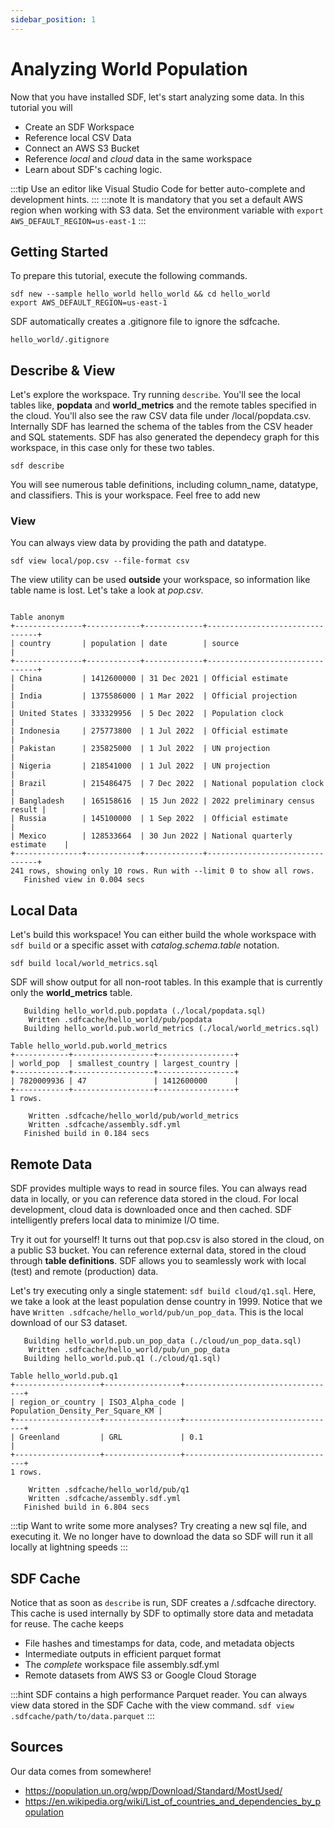 ```yaml
---
sidebar_position: 1
---
```


# Analyzing World Population

Now that you have installed SDF, let's start analyzing some data. In this tutorial you will
* Create an SDF Workspace
* Reference local CSV Data
* Connect an AWS S3 Bucket
* Reference *local* and *cloud* data in the same workspace
* Learn about SDF's caching logic.

:::tip
Use an editor like Visual Studio Code for better auto-complete and development hints.
::: 
:::note
It is mandatory that you set a default AWS region when working with S3 data. Set the environment variable with `export AWS_DEFAULT_REGION=us-east-1`
:::

## Getting Started
To prepare this tutorial, execute the following commands.
```shell
sdf new --sample hello_world hello_world && cd hello_world
export AWS_DEFAULT_REGION=us-east-1
```

SDF automatically creates a .gitignore file to ignore the sdfcache.
```shell
hello_world/.gitignore

``` 

## Describe & View
Let's explore the workspace. Try running `describe`. You'll see the local tables like, **popdata** and **world_metrics** and the remote tables specified in the cloud. You'll also see the raw CSV data file under /local/popdata.csv. Internally SDF has learned the schema of the tables from the CSV header and SQL statements. SDF has also generated the dependecy graph for this workspace, in this case only for these two tables.

```shell
sdf describe
```

You will see numerous table definitions, including column_name, datatype, and classifiers. This is your workspace. Feel free to add new

### View
You can always view data by providing the path and datatype.
```shell
sdf view local/pop.csv --file-format csv
```
The view utility can be used **outside** your workspace, so information like table name is lost. Let's take a look at *pop.csv*.
```shell

Table anonym
+---------------+------------+-------------+--------------------------------+
| country       | population | date        | source                         |
+---------------+------------+-------------+--------------------------------+
| China         | 1412600000 | 31 Dec 2021 | Official estimate              |
| India         | 1375586000 | 1 Mar 2022  | Official projection            |
| United States | 333329956  | 5 Dec 2022  | Population clock               |
| Indonesia     | 275773800  | 1 Jul 2022  | Official estimate              |
| Pakistan      | 235825000  | 1 Jul 2022  | UN projection                  |
| Nigeria       | 218541000  | 1 Jul 2022  | UN projection                  |
| Brazil        | 215486475  | 7 Dec 2022  | National population clock      |
| Bangladesh    | 165158616  | 15 Jun 2022 | 2022 preliminary census result |
| Russia        | 145100000  | 1 Sep 2022  | Official estimate              |
| Mexico        | 128533664  | 30 Jun 2022 | National quarterly estimate    |
+---------------+------------+-------------+--------------------------------+
241 rows, showing only 10 rows. Run with --limit 0 to show all rows.
   Finished view in 0.004 secs

```


## Local Data
Let's build this workspace! You can either build the whole workspace with `sdf build` or a specific asset with *catalog.schema.table* notation.
```shell
sdf build local/world_metrics.sql
```

SDF will show output for all non-root tables. In this example that is currently only the **world_metrics** table.
```shell
   Building hello_world.pub.popdata (./local/popdata.sql)
    Written .sdfcache/hello_world/pub/popdata
   Building hello_world.pub.world_metrics (./local/world_metrics.sql)

Table hello_world.pub.world_metrics
+------------+------------------+-----------------+
| world_pop  | smallest_country | largest_country |
+------------+------------------+-----------------+
| 7820009936 | 47               | 1412600000      |
+------------+------------------+-----------------+
1 rows.

    Written .sdfcache/hello_world/pub/world_metrics
    Written .sdfcache/assembly.sdf.yml
   Finished build in 0.184 secs

```

## Remote Data
SDF provides multiple ways to read in source files. You can always read data in locally, or you can reference data stored in the cloud. For local development, cloud data is downloaded once and then cached. SDF intelligently prefers local data to minimize I/O time.

Try it out for yourself!
It turns out that pop.csv is also stored in the cloud, on a public S3 bucket. You can reference external data, stored in the cloud through **table definitions**. SDF allows you to seamlessly work with local (test) and remote (production) data.

Let's try executing only a single statement: `sdf build cloud/q1.sql`. Here, we take a look at the least population dense country in 1999. Notice that we have `Written .sdfcache/hello_world/pub/un_pop_data`. This is the local download of our S3 dataset.

```shell
   Building hello_world.pub.un_pop_data (./cloud/un_pop_data.sql)
    Written .sdfcache/hello_world/pub/un_pop_data
   Building hello_world.pub.q1 (./cloud/q1.sql)

Table hello_world.pub.q1
+-------------------+-----------------+----------------------------------+
| region_or_country | ISO3_Alpha_code | Population_Density_Per_Square_KM |
+-------------------+-----------------+----------------------------------+
| Greenland         | GRL             | 0.1                              |
+-------------------+-----------------+----------------------------------+
1 rows.

    Written .sdfcache/hello_world/pub/q1
    Written .sdfcache/assembly.sdf.yml
   Finished build in 6.804 secs

```


:::tip
Want to write some more analyses? Try creating a new sql file, and executing it. We no longer have to download the data so SDF will run it all locally at lightning speeds
:::

## SDF Cache
Notice that as soon as `describe` is run, SDF creates a /.sdfcache directory. This cache is used internally by SDF to optimally store data and metadata for reuse. 
The cache keeps
* File hashes and timestamps for data, code, and metadata objects
* Intermediate outputs in efficient parquet format
* The *complete* workspace file assembly.sdf.yml
* Remote datasets from AWS S3 or Google Cloud Storage

:::hint
SDF contains a high performance Parquet reader. You can always view data stored in the SDF Cache with the view command.
`sdf view .sdfcache/path/to/data.parquet`
:::

## Sources
Our data comes from somewhere! 
* https://population.un.org/wpp/Download/Standard/MostUsed/
* https://en.wikipedia.org/wiki/List_of_countries_and_dependencies_by_population
